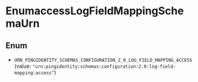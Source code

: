 

# EnumaccessLogFieldMappingSchemaUrn

## Enum


* `URN_PINGIDENTITY_SCHEMAS_CONFIGURATION_2_0_LOG_FIELD_MAPPING_ACCESS` (value: `"urn:pingidentity:schemas:configuration:2.0:log-field-mapping:access"`)



